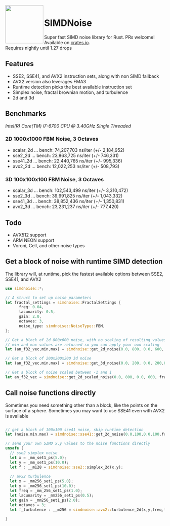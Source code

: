 <img align="left" width="120" src="https://raw.githubusercontent.com/jackmott/rust-simd-noise/master/logo.jpg"/>

# SIMDNoise
Super fast SIMD noise library for Rust. PRs welcome!  
Available on [crates.io](https://crates.io/crates/simdnoise).  
Requires nightly until 1.27 drops  

## Features

* SSE2, SSE41, and AVX2 instruction sets, along with non SIMD fallback
* AVX2 version also leverages FMA3
* Runtime detection picks the best available instruction set
* Simplex noise, fractal brownian motion, and turbulence
* 2d and 3d

## Benchmarks
*Intel(R) Core(TM) i7-6700 CPU @ 3.40GHz*
*Single Threaded*

### 2D 1000x1000 FBM Noise, 3 Octaves

* scalar_2d ... bench:  74,207,703 ns/iter (+/- 2,184,952)
* sse2_2d   ... bench:  23,863,725 ns/iter (+/- 746,331)
* sse41_2d  ... bench:  22,440,765 ns/iter (+/- 995,336)
* avx2_2d   ... bench:  12,022,253 ns/iter (+/- 508,793)

### 3D 100x100x100 FBM Noise, 3 Octaves

* scalar_3d ... bench: 102,543,499 ns/iter (+/- 3,310,472)
* sse2_3d   ... bench:  39,991,825 ns/iter (+/- 1,043,332)
* sse41_3d  ... bench:  38,852,436 ns/iter (+/- 1,350,831)
* avx2_3d   ... bench:  23,231,237 ns/iter (+/- 777,420)

## Todo

* AVX512 support
* ARM NEON support
* Voroni, Cell, and other noise types

## Get a block of noise with runtime SIMD detection

The library will, at runtime, pick the fastest available options between SSE2, SSE41, and AVX2

```rust
use simdnoise::*;

// A struct to set up noise parameters
let fractal_settings = simdnoise::FractalSettings {
      freq: 0.04,
      lacunarity: 0.5,
      gain: 2.0,
      octaves: 3,
      noise_type: simdnoise::NoiseType::FBM,
}; 

// Get a block of 2d 800x600 noise, with no scaling of resulting values
// min and max values are returned so you can apply your own scaling
let (an_f32_vec,min,max) = simdnoise::get_2d_noise(0.0, 800, 0.0, 600, fractal_settings);

// Get a block of 200x200x200 3d noise
let (an_f32_vec,min,max) = simdnoise::get_3d_noise(0.0, 200, 0.0, 200,0.0, 200, fractal_settings);

// Get a block of noise scaled between -1 and 1
let an_f32_vec = simdnoise::get_2d_scaled_noise(0.0, 800, 0.0, 600, fractal_settings,-1.0,1.0);
```

## Call noise functions directly
Sometimes you need something other than a block, like the points on the surface of a sphere.
Sometimes you may want to use SSE41 even with AVX2 is available

```rust

// get a block of 100x100 sse41 noise, skip runtime detection
let (noise,min,max) = simdnoise::sse41::get_2d_noise(0.0,100,0.0,100,fractal_settings);

// send your own SIMD x,y values to the noise functions directly
unsafe {
  // sse2 simplex noise
  let x = _mm_set1_ps(5.0);
  let y = _mm_set1_ps(10.0);
  let f : __m128 = simdnoise::sse2::simplex_2d(x,y);
  
  // avx2 turbulence
  let x = _mm256_set1_ps(5.0);
  let y = _mm256_set1_ps(10.0);
  let freq = _mm_256_set1_ps(1.0);
  let lacunarity = _mm256_set1_ps(0.5);
  let gain = _mm256_set1_ps(2.0);
  let octaves = 3;
  let f_turbulence : __m256 = simdnoise::avx2::turbulence_2d(x,y,freq,lacunarity,gain,octaves);
    
}
```







